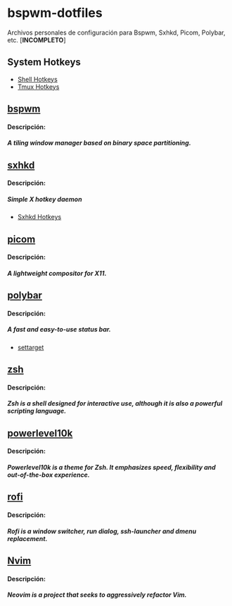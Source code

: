 # bspwm-dotfiles

Archivos personales de configuración para Bspwm, Sxhkd, Picom, Polybar, etc. [**INCOMPLETO**]

## System Hotkeys
+ [Shell Hotkeys](/Shell_hotkeys.md)
+ [Tmux Hotkeys](/Tmux_hotkeys.md)

## [bspwm](https://github.com/baskerville/bspwm)
#### Descripción:
##### A tiling window manager based on binary space partitioning.

## [sxhkd](https://github.com/baskerville/sxhkd)
#### Descripción:
##### Simple X hotkey daemon

+ [Sxhkd Hotkeys](/Sxhkd_hotkeys.md)

## [picom](https://github.com/yshui/picom)
#### Descripción:
##### A lightweight compositor for X11.

## [polybar](https://github.com/polybar/polybar)
#### Descripción:
##### A fast and easy-to-use status bar.

+ [settarget](/settarget.md)

## [zsh](https://zsh.sourceforge.io/)
#### Descripción:
##### Zsh is a shell designed for interactive use, although it is also a powerful scripting language.

## [powerlevel10k](https://github.com/romkatv/powerlevel10k)
#### Descripción:
##### Powerlevel10k is a theme for Zsh. It emphasizes speed, flexibility and out-of-the-box experience.

## [rofi](https://github.com/davatorium/rofi)
#### Descripción:
##### Rofi is a window switcher, run dialog, ssh-launcher and dmenu replacement.

## [Nvim](https://github.com/neovim/neovim)
#### Descripción:
##### Neovim is a project that seeks to aggressively refactor Vim.